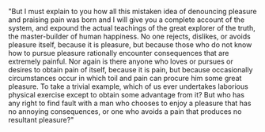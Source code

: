 "But I must explain to you how all this mistaken idea of denouncing pleasure and praising pain was born and
I will give you a complete account of the system, and expound the actual teachings of the great explorer of
the truth, the master-builder of human happiness. No one rejects, dislikes, or avoids pleasure itself, because
it is pleasure, but because those who do not know how to pursue pleasure rationally encounter consequences
that are extremely painful. Nor again is there anyone who loves or pursues or desires to obtain pain of
itself, because it is pain, but because occasionally circumstances occur in which toil and pain can procure
him some great pleasure. To take a trivial example, which of us ever undertakes laborious physical exercise
except to obtain some advantage from it? But who has any right to find fault with a man who chooses to enjoy a
pleasure that has no annoying consequences, or one who avoids a pain that produces no resultant pleasure?"